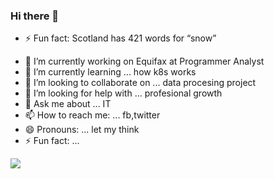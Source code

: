 ### Hi there 👋

- ⚡ Fun fact: Scotland has 421 words for “snow”
<!--
**PaulGiancarlo/PaulGiancarlo** is a ✨ _special_ ✨ repository because its `README.md` (this file) appears on your GitHub profile.

Here are some ideas to get you started:
-->
- 🔭 I’m currently working on Equifax at Programmer Analyst
- 🌱 I’m currently learning ... how k8s works
- 👯 I’m looking to collaborate on ... data procesing project
- 🤔 I’m looking for help with ... profesional growth
- 💬 Ask me about ... IT
- 📫 How to reach me: ... fb,twitter
- 😄 Pronouns: ... let my think
- ⚡ Fun fact: ... 

<img src="https://generative-placeholders.glitch.me/image?width=600&height=300&style=cellular-automata&cells=50">
<!--
-->
